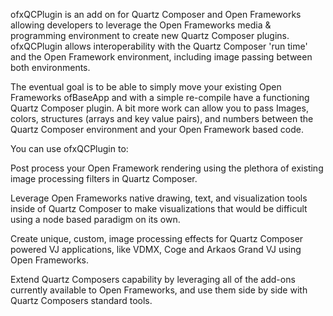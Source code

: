 ofxQCPlugin is an add on for Quartz Composer and Open Frameworks allowing developers to leverage the Open Frameworks media & programming environment to create new Quartz Composer plugins. ofxQCPlugin allows interoperability with the Quartz Composer 'run time' and the Open Framework environment, including image passing between both environments.

The eventual goal is to be able to simply move your existing Open Frameworks ofBaseApp and with a simple re-compile have a functioning Quartz Composer plugin. A bit more work can allow you to pass Images, colors, structures (arrays and key value pairs), and numbers between the Quartz Composer environment and your Open Framework based code.

You can use ofxQCPlugin to:

Post process your Open Framework rendering using the plethora of existing image processing filters in Quartz Composer.

Leverage Open Frameworks native drawing, text, and visualization tools inside of Quartz Composer to make visualizations that would be difficult using a node based paradigm on its own.

Create unique, custom, image processing effects for Quartz Composer powered VJ applications, like VDMX, Coge and Arkaos Grand VJ using Open Frameworks.

Extend Quartz Composers capability by leveraging all of the add-ons currently available to Open Frameworks, and use them side by side with Quartz Composers standard tools.